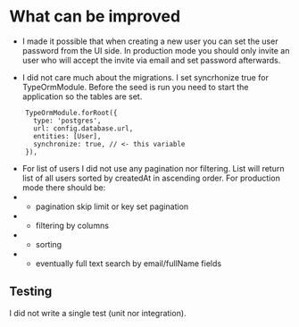 # What can be improved

- I made it possible that when creating a new user you can set the user password from the UI side. In production mode you should only invite an user who will accept the invite via email and set password afterwards.

- I did not care much about the migrations. I set syncrhonize true for TypeOrmModule. Before the seed is run you need to start the application so the tables are set.

```
    TypeOrmModule.forRoot({
      type: 'postgres',
      url: config.database.url,
      entities: [User],
      synchronize: true, // <- this variable
    }),
```

- For list of users I did not use any pagination nor filtering. List will return list of all users sorted by createdAt in ascending order. For production mode there should be:
- - pagination skip limit or key set pagination
- - filtering by columns
- - sorting
- - eventually full text search by email/fullName fields

## Testing

I did not write a single test (unit nor integration).
